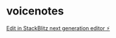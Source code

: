 # voicenotes

[Edit in StackBlitz next generation editor ⚡️](https://stackblitz.com/~/github.com/telconas/voicenotes)